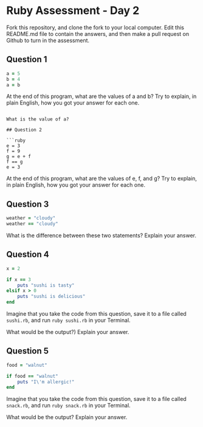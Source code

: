 # Ruby Assessment - Day 2

Fork this repository, and clone the fork to your local computer. Edit this README.md file to contain the answers, and then make a pull request on Github to turn in the assessment. 

## Question 1

```ruby
a = 5
b = 4
a = b
```

At the end of this program, what are the values of a and b? Try to explain, in plain English, how you got your answer for each one. 
```

What is the value of a?

## Question 2

```ruby
e = 3
f = 9
g = e + f
f == g
e = 3
```

At the end of this program, what are the values of e, f, and g? Try to explain, in plain English, how you got your answer for each one. 

## Question 3

```ruby
weather = "cloudy"
weather == "cloudy" 
```

What is the difference between these two statements? Explain your answer. 

## Question 4

```ruby
x = 2

if x == 3
	puts "sushi is tasty"
elsif x > 0
	puts "sushi is delicious"
end
```

Imagine that you take the code from this question, save it to a file called ``sushi.rb``, and run ``ruby sushi.rb`` in your Terminal. 

What would be the output?) Explain your answer. 

## Question 5

```ruby
food = "walnut"

if food == "walnut"
	puts "I\'m allergic!"
end
```

Imagine that you take the code from this question, save it to a file called ``snack.rb``, and run ``ruby snack.rb`` in your Terminal. 

What would be the output? Explain your answer.
